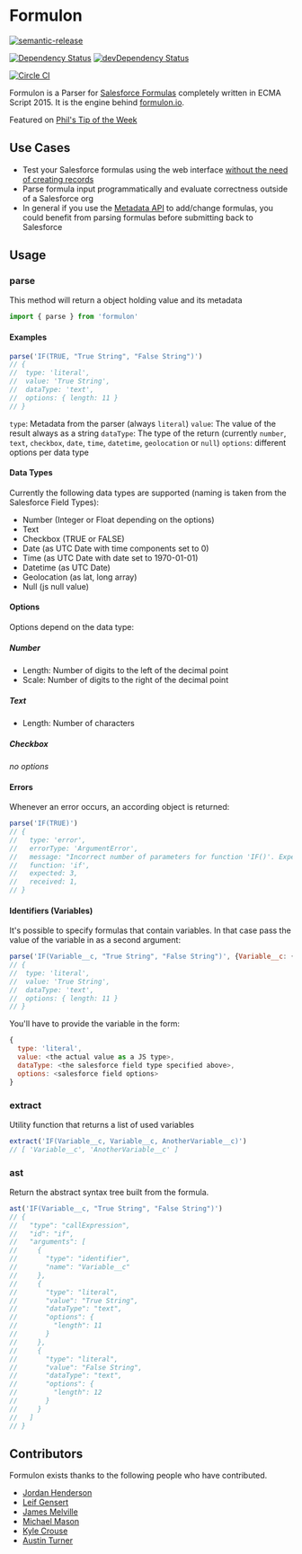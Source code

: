 # Formulon

[![semantic-release](https://img.shields.io/badge/%20%20%F0%9F%93%A6%F0%9F%9A%80-semantic--release-e10079.svg)](https://github.com/semantic-release/semantic-release)

[![Dependency Status](https://david-dm.org/leifg/formulon.svg)](https://david-dm.org/leifg/formulon)
[![devDependency Status](https://david-dm.org/leifg/formulon/dev-status.svg)](https://david-dm.org/leifg/formulon#info=devDependencies)

[![Circle CI](https://circleci.com/gh/leifg/formulon.svg?style=svg)](https://circleci.com/gh/leifg/formulon)

Formulon is a Parser for [Salesforce Formulas](https://help.salesforce.com/apex/HTViewHelpDoc?id=customize_functions.htm) completely written in ECMA Script 2015. It is the engine behind [formulon.io](https://formulon.io).

Featured on [Phil's Tip of the Week](https://www.cloudgalacticos.co.uk/2020/04/17/formulon-io-salesforce-formulas-helper-phils-tip-of-the-week-395/)

## Use Cases

- Test your Salesforce formulas using the web interface [without the need of creating records](https://www.cloudgalacticos.co.uk/2020/04/17/formulon-io-salesforce-formulas-helper-phils-tip-of-the-week-395/)
- Parse formula input programmatically and evaluate correctness outside of a Salesforce org
- In general if you use the [Metadata API](https://developer.salesforce.com/docs/atlas.en-us.api_meta.meta/api_meta/meta_intro.htm) to add/change formulas, you could benefit from parsing formulas before submitting back to Salesforce

## Usage

### parse

This method will return a object holding value and its metadata

```javascript
import { parse } from 'formulon'
```

#### Examples

```javascript
parse('IF(TRUE, "True String", "False String")')
// {
//  type: 'literal',
//  value: 'True String',
//  dataType: 'text',
//  options: { length: 11 }
// }
```

`type`: Metadata from the parser (always `literal`)
`value`: The value of the result always as a string
`dataType`: The type of the return (currently `number`, `text`, `checkbox`, `date`, `time`, `datetime`, `geolocation` or `null`)
`options`: different options per data type

#### Data Types

Currently the following data types are supported (naming is taken from the Salesforce Field Types):

- Number (Integer or Float depending on the options)
- Text
- Checkbox (TRUE or FALSE)
- Date (as UTC Date with time components set to 0)
- Time (as UTC Date with date set to 1970-01-01)
- Datetime (as UTC Date)
- Geolocation (as lat, long array)
- Null (js null value)

#### Options

Options depend on the data type:

##### Number

- Length: Number of digits to the left of the decimal point
- Scale: Number of digits to the right of the decimal point

##### Text

- Length: Number of characters

##### Checkbox

*no options*

#### Errors

Whenever an error occurs, an according object is returned:

```javascript
parse('IF(TRUE)')
// {
//   type: 'error',
//   errorType: 'ArgumentError',
//   message: "Incorrect number of parameters for function 'IF()'. Expected 3, received 1",
//   function: 'if',
//   expected: 3,
//   received: 1,
// }
```

#### Identifiers (Variables)

It's possible to specify formulas that contain variables. In that case pass the value of the variable in as a second argument:

```javascript
parse('IF(Variable__c, "True String", "False String")', {Variable__c: {type: 'literal', dataType: 'checkbox', value: true}})
// {
//  type: 'literal',
//  value: 'True String',
//  dataType: 'text',
//  options: { length: 11 }
// }
```

You'll have to provide the variable in the form:

```javascript
{
  type: 'literal',
  value: <the actual value as a JS type>,
  dataType: <the salesforce field type specified above>,
  options: <salesforce field options>
}
```

### extract

Utility function that returns a list of used variables

```javascript
extract('IF(Variable__c, Variable__c, AnotherVariable__c)')
// [ 'Variable__c', 'AnotherVariable__c' ]
```

### ast

Return the abstract syntax tree built from the formula.

```javascript
ast('IF(Variable__c, "True String", "False String")')
// {
//   "type": "callExpression",
//   "id": "if",
//   "arguments": [
//     {
//       "type": "identifier",
//       "name": "Variable__c"
//     },
//     {
//       "type": "literal",
//       "value": "True String",
//       "dataType": "text",
//       "options": {
//         "length": 11
//       }
//     },
//     {
//       "type": "literal",
//       "value": "False String",
//       "dataType": "text",
//       "options": {
//         "length": 12
//       }
//     }
//   ]
// }
```

## Contributors

Formulon exists thanks to the following people who have contributed.

- [Jordan Henderson](https://github.com/jordanhenderson)
- [Leif Gensert](https://github.com/leifg)
- [James Melville](https://github.com/jamesmelville)
- [Michael Mason](https://github.com/mjmasn)
- [Kyle Crouse](https://github.com/kacrouse)
- [Austin Turner](https://github.com/paustint)
